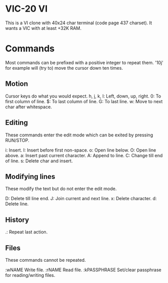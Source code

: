 VIC-20 VI
=========

This is a VI clone with 40x24 char
terminal (code page 437 charset).
It wants a VIC with at least +32K RAM.

# Commands

Most commands can be prefixed with a
positive integer to repeat them. '10j'
for example will (try to) move the
cursor down ten times.

## Motion

Cursor keys do what you would expect.
h, j, k, l: Left, down, up, right.
0: To first column of line.
$: To last column of line.
G: To last line.
w: Move to next char after whitespace.

## Editing

These commands enter the edit mode which
can be exited by pressing RUN/STOP.

i: Insert.
I: Insert before first non-space.
o: Open line below.
O: Open line above.
a: Insert past current character.
A: Append to line.
C: Change till end of line.
s: Delete char and insert.

## Modifying lines

These modify the text but do not enter
the edit mode.

D: Delete till line end.
J: Join current and next line.
x: Delete character.
d: Delete line.

## History

.: Repeat last action.

## Files

These commands cannot be repeated.

:wNAME Write file.
:rNAME Read file.
:kPASSPHRASE Set/clear passphrase for
reading/writing files.
